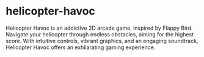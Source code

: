 # helicopter-havoc
Helicopter Havoc is an addictive 2D arcade game, inspired by Flappy Bird. Navigate your helicopter through endless obstacles, aiming for the highest score. With intuitive controls, vibrant graphics, and an engaging soundtrack, Helicopter Havoc offers an exhilarating gaming experience.
